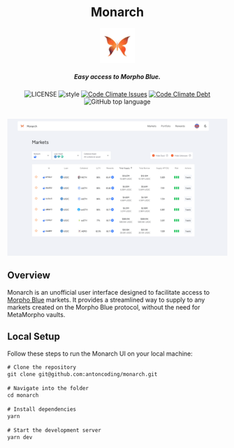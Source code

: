 <div align="center">
  <h1 > Monarch </h1>
  <img height=80 src="./imgs/logo.png"/>
  <h5 align="center"> Easy access to Morpho Blue.</h5>

  <!-- move badges here -->
  <img src="https://img.shields.io/github/license/antoncoding/monarch?style=flat-square" alt="LICENSE" />
  <img src="https://img.shields.io/badge/code_style-prettier-ff69b4.svg?style=flat-square" alt="style" />
  <a href="https://codeclimate.com/github/antoncoding/monarch" target="_blank"><img src="https://img.shields.io/codeclimate/issues/antoncoding/monarch?style=flat-square" alt="Code Climate Issues" /></a>  <a href="https://codeclimate.com/github/antoncoding/monarch" target="_blank"><img src="https://img.shields.io/codeclimate/tech-debt/antoncoding/monarch?style=flat-square" alt="Code Climate Debt" /></a>  <img src="https://img.shields.io/github/languages/top/antoncoding/monarch?style=flat-square" alt="GitHub top language" />

  <br/>
  <br/>
</div>

![Monarch UI Screenshot](./imgs/Screenshot-1.png)

## Overview

Monarch is an unofficial user interface designed to facilitate access to [Morpho Blue](https://github.com/morpho-org/morpho-blue) markets. It provides a streamlined way to supply to any markets created on the Morpho Blue protocol, without the need for MetaMorpho vaults.

## Local Setup

Follow these steps to run the Monarch UI on your local machine:

```shell
# Clone the repository
git clone git@github.com:antoncoding/monarch.git

# Navigate into the folder
cd monarch

# Install dependencies
yarn

# Start the development server
yarn dev
```
